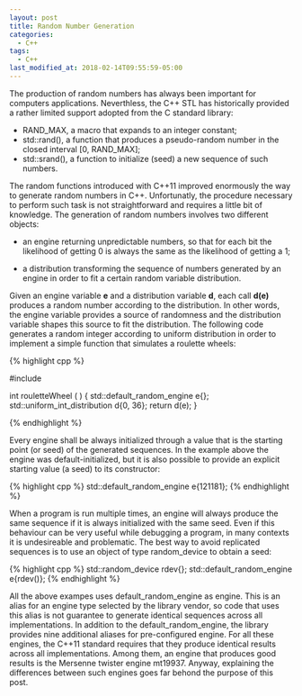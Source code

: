 ```yaml
---
layout: post
title: Random Number Generation
categories:
  - C++
tags:
  - C++
last_modified_at: 2018-02-14T09:55:59-05:00
---
```


The production of random numbers has always been important for computers applications. Neverthless, the C++ STL has historically provided a rather limited support adopted from the C standard library:

* RAND_MAX, a macro that expands to an integer constant;
* std::rand(), a function that produces a pseudo-random number in the closed interval [0, RAND_MAX];
* std::srand(), a function to initialize (seed) a new sequence of such numbers.

The random functions introduced with C++11 improved enormously the way to generate random numbers in C++. Unfortunatly, the procedure necessary to perform such task is not straightforward and requires a little bit of knowledge. The generation of random numbers involves two different objects: 

* an engine returning unpredictable numbers, so that for each bit the likelihood of getting 0 is always the same as the likelihood of getting a 1;

* a distribution transforming the sequence of numbers generated by an engine in order to fit a certain random variable distribution. 

Given an engine variable **e** and a distribution variable **d**, each call **d(e)** produces a random number according to the distribution. In other words, the engine variable provides a source of randomness and the distribution variable shapes this source to fit the distribution. The following code generates a random integer according to uniform distribution in order to implement a simple function that simulates a roulette wheels:

{% highlight cpp %}  

#include <random>
  
int rouletteWheel ( )
{
   std::default_random_engine e{};
   std::uniform_int_distribution<int> d{0, 36};
   return d(e);
}

{% endhighlight %}  


Every engine shall be always initialized through a value that is the starting point (or seed) of the generated sequences. In the example above the engine was default-initialized, but it is also possible to provide an explicit starting value (a seed) to its constructor: 

{% highlight cpp %} 
   std::default_random_engine e{121181};
{% endhighlight %} 

When a program is run multiple times, an engine will always produce the same sequence if it is always initialized with the same seed. Even if this behaviour can be very useful while debugging a program, in many contexts it is undesireable and problematic. The best way to avoid replicated sequences is to use an object of type random_device to obtain a seed:

{% highlight cpp %} 
std::random_device         rdev{};
std::default_random_engine e{rdev()};
{% endhighlight %} 

All the above exampes uses default_random_engine as engine. This is an alias for an engine type selected by the library vendor, so code that uses this alias is not guarantee to generate identical sequences across all implementations. In addition to the default_random_engine, the <random> library provides nine additional aliases for pre-configured engine. For all these engines, the C++11 standard requires that they produce identical results across all implementations. Among them, an engine that produces good results is the Mersenne twister engine mt19937. Anyway, explaining the differences between such engines goes far behond the purpose of this post. 
